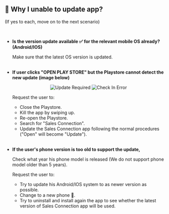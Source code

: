 
## 🚨 Why I unable to update app?
<aside>
(If yes to each, move on to the next scenario)
    
<br> <!-- Adding one line space -->

- **Is the version update available ✅ for the relevant mobile OS already? (Android/IOS)**<br>

  Make sure that the latest OS version is updated.<br><br>

- **If user clicks "OPEN PLAY STORE" but the Playstore cannot detect the new update (image below)**<br>

  <p align="center">
    <img src="https://github.com/SalesConnection/support-docs/blob/main/docs/Unable%20update%20app%201.png?raw=true" alt="Update Required">
    <img src="https://github.com/SalesConnection/support-docs/blob/main/docs/Check%20In.png" alt="Check In Error">
  </p>
  
  Request the user to:
  
  - Close the Playstore.<br>
  - Kill the app by swiping up.<br>
  - Re-open the Playstore.<br>
  - Search for "Sales Connection".<br>
  - Update the Sales Connection app following the normal procedures ("Open" will become "Update").<br><br>

- **If the user's phone version is too old to support the update,**<br>

  Check what year his phone model is released (We do not support phone model older than 5 years).<br>
  
  Request the user to:
  
  - Try to update his Android/IOS system to as newer version as possible.<br>
  - Change to a new phone 📱.<br>
  - Try to uninstall and install again the app to see whether the latest version of Sales Connection app will be used.<br><br>

</aside>
